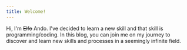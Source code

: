 ```yaml
---
title: Welcome!
---
```

Hi, I'm ~~Elfo~~ Ando. I've decided to learn a new skill and that skill is programming/coding.
In this blog, you can join me on my journey to discover and learn new skills and processes in a seemingly infinite field.
